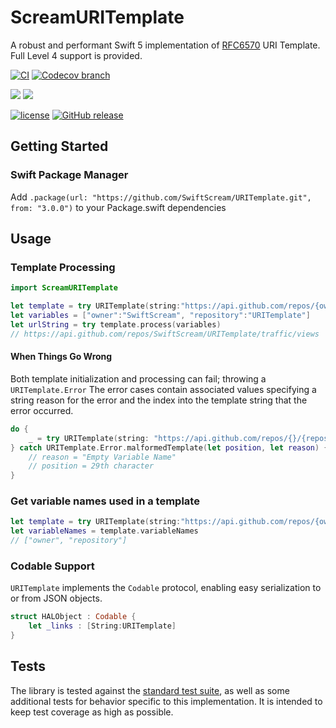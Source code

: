 # ScreamURITemplate

A robust and performant Swift 5 implementation of [RFC6570](https://tools.ietf.org/html/rfc6570) URI Template.  Full Level 4 support is provided.

[![CI](https://github.com/SwiftScream/URITemplate/actions/workflows/build-and-test.yml/badge.svg)](https://github.com/SwiftScream/URITemplate/actions/workflows/build-and-test.yml)
[![Codecov branch](https://img.shields.io/codecov/c/github/SwiftScream/URITemplate/master.svg)](https://codecov.io/gh/SwiftScream/URITemplate/branch/master)

[![](https://img.shields.io/endpoint?url=https%3A%2F%2Fswiftpackageindex.com%2Fapi%2Fpackages%2FSwiftScream%2FURITemplate%2Fbadge%3Ftype%3Dswift-versions)](https://swiftpackageindex.com/SwiftScream/URITemplate)
[![](https://img.shields.io/endpoint?url=https%3A%2F%2Fswiftpackageindex.com%2Fapi%2Fpackages%2FSwiftScream%2FURITemplate%2Fbadge%3Ftype%3Dplatforms)](https://swiftpackageindex.com/SwiftScream/URITemplate)

[![license](https://img.shields.io/github/license/SwiftScream/URITemplate.svg)](https://raw.githubusercontent.com/SwiftScream/URITemplate/master/LICENSE) [![GitHub release](https://img.shields.io/github/release/SwiftScream/URITemplate.svg)](https://github.com/SwiftScream/URITemplate/releases/latest)

## Getting Started

### Swift Package Manager
Add `.package(url: "https://github.com/SwiftScream/URITemplate.git", from: "3.0.0")` to your Package.swift dependencies

## Usage

### Template Processing

```swift
import ScreamURITemplate

let template = try URITemplate(string:"https://api.github.com/repos/{owner}/{repository}/traffic/views")
let variables = ["owner":"SwiftScream", "repository":"URITemplate"]
let urlString = try template.process(variables)
// https://api.github.com/repos/SwiftScream/URITemplate/traffic/views
```

#### When Things Go Wrong
Both template initialization and processing can fail; throwing a `URITemplate.Error`
The error cases contain associated values specifying a string reason for the error and the index into the template string that the error occurred.

```swift
do {
    _ = try URITemplate(string: "https://api.github.com/repos/{}/{repository}")
} catch URITemplate.Error.malformedTemplate(let position, let reason) {
    // reason = "Empty Variable Name"
    // position = 29th character
}
```

### Get variable names used in a template

```swift
let template = try URITemplate(string:"https://api.github.com/repos/{owner}/{repository}/traffic/views")
let variableNames = template.variableNames
// ["owner", "repository"]
```

### Codable Support
`URITemplate` implements the `Codable` protocol, enabling easy serialization to or from JSON objects.

```swift
struct HALObject : Codable {
    let _links : [String:URITemplate]
}
```

## Tests
The library is tested against the [standard test suite](https://github.com/uri-templates/uritemplate-test), as well as some additional tests for behavior specific to this implementation. It is intended to keep test coverage as high as possible.